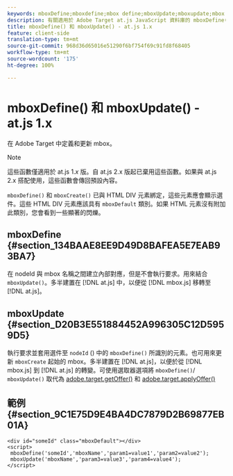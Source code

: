 ```yaml
---
keywords: mboxDefine;mboxdefine;mbox define;mboxUpdate;mboxupdate;mbox update;at.js;functions;function
description: 有關適用於 Adobe Target at.js JavaScript 資料庫的 mboxDefine() 和 mboxUpdate() 函數的資訊。
title: mboxDefine() 和 mboxUpdate() - at.js 1.x
feature: client-side
translation-type: tm+mt
source-git-commit: 968d36d65016e51290f6bf754f69c91fd8f68405
workflow-type: tm+mt
source-wordcount: '175'
ht-degree: 100%

---
```



# mboxDefine() 和 mboxUpdate() - at.js 1.x

在 Adobe Target 中定義和更新 mbox。

>[!NOTE]
>
>這些函數僅適用於 at.js 1.*x* 版。自 at.js 2.x 版起已棄用這些函數。如果與 at.js 2.x 搭配使用，這些函數會傳回預設內容。

`mboxDefine()` 和 `mboxCreate()` 已與 HTML DIV 元素綁定，這些元素應會顯示選件。這些 HTML DIV 元素應該具有 `mboxDefault` 類別。如果 HTML 元素沒有附加此類別，您會看到一些顯著的閃爍。

## mboxDefine {#section_134BAAE8EE9D49D8BAFEA5E7EAB93BA7}

在 nodeId 與 mbox 名稱之間建立內部對應，但是不會執行要求。用來結合 `mboxUpdate()`。多半建置在 [!DNL at.js] 中，以便從 [!DNL mbox.js] 移轉至 [!DNL at.js]。

## mboxUpdate {#section_D20B3E551884452A996305C12D5959D5}

執行要求並套用選件至 `nodeId` () 中的 `mboxDefine()` 所識別的元素。也可用來更新 `mboxCreate` 起始的 mbox。多半建置在 [!DNL at.js]，以便於從 [!DNL mbox.js] 到 [!DNL at.js] 的轉變。可使用選取器選項將 `mboxDefine()`/ `mboxUpdate()` 取代為 [adobe.target.getOffer()](/help/c-implementing-target/c-implementing-target-for-client-side-web/adobe-target-getoffer.md) 和 [adobe.target.applyOffer()](/help/c-implementing-target/c-implementing-target-for-client-side-web/adobe-target-applyoffer.md) 

## 範例 {#section_9C1E75D9E4BA4DC7879D2B69877EB01A}

```
<div id="someId" class="mboxDefault"></div> 
<script> 
 mboxDefine('someId','mboxName','param1=value1','param2=value2'); 
 mboxUpdate('mboxName','param3=value3','param4=value4'); 
</script>
```
